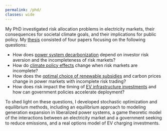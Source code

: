 ```yaml
---
permalink: /phd/
classes: wide
---
```

My PhD investigated risk allocation problems in electricity markets, their consequences for societal climate goals, and their implications for public policy. My [thesis](https://ntnuopen.ntnu.no/ntnu-xmlui/handle/11250/3165055) consisted of four papers focusing on the following questions:

* How does [power system decarbonization](https://doi.org/10.1016/j.eneco.2024.107639) depend on investor risk aversion and the incompleteness of risk markets?
* How do [climate policy effects](https://doi.org/10.32866/001c.94993) change when risk markets are incomplete?
* How does the [optimal choice of renewable subsidies](https://ceepr.mit.edu/workingpaper/choosing-climate-policies-in-a-second-best-world-with-incomplete-markets-insights-from-a-bilevel-power-system-model/) and carbon prices change in power markets with incomplete risk trading?
* How does risk impact the timing of [EV infrastructure investments](https://www.sciencedirect.com/science/article/pii/S0301421523002884) and how can government policies accelerate deployment?

To shed light on these questions, I developed stochastic optimization and equilibrium methods, including an equilibrium approach to modeling generation expansion in liberalized power systems, a game theoretic model of the interactions between an electricity market and a government seeking to reduce emissions, and a real options model of EV charging investments. 
